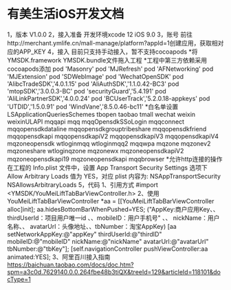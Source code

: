 # 有美生活iOS开发文档

1，版本 V1.0.0
2，接入准备 开发环境xcode 12   iOS 9.0
3，账号 
前往http://merchant.ymlife.cn/mall-manage/platform?appId=1创建应用，获取相对应的APP_KEY
4，接入
目前只支持手动接入，暂不支持cocoapods
*将 YMSDK.framework  YMSDK.bundle文件拖入工程
*工程中第三方依赖采用cocoapods添加
pod 'Masonry'
  pod 'MJRefresh'
  pod 'AFNetworking'
  pod 'MJExtension'
  pod 'SDWebImage'
  pod 'WechatOpenSDK'
  pod 'AlibcTradeSDK','4.0.1.15'
  pod 'AliAuthSDK','1.1.0.42-BC3'
  pod 'mtopSDK','3.0.0.3-BC'
  pod 'securityGuard','5.4.191'
  pod 'AliLinkPartnerSDK','4.0.0.24'
  pod 'BCUserTrack','5.2.0.18-appkeys'
  pod 'UTDID','1.5.0.91'
  pod 'WindVane','8.5.0.46-bc11'
*白名单设置
<key>LSApplicationQueriesSchemes</key>
<array>
<string>tbopen</string>
<string>taobao</string>
<string>tmall</string>
<string>wechat</string>
<string>weixin</string>
<string>weixinULAPI</string>
<string>mqqapi</string>
<string>mqq</string>
<string>mqqOpensdkSSoLogin</string>
<string>mqqconnect</string>
<string>mqqopensdkdataline</string>
<string>mqqopensdkgrouptribeshare</string>
<string>mqqopensdkfriend</string>
<string>mqqopensdkapi</string>
<string>mqqopensdkapiV2</string>
<string>mqqopensdkapiV3</string>
<string>mqqopensdkapiV4</string>
<string>mqzoneopensdk</string>
<string>wtloginmqq</string>
<string>wtloginmqq2</string>
<string>mqqwpa</string>
<string>mqzone</string>
<string>mqzonev2</string>
<string>mqzoneshare</string>
<string>wtloginqzone</string>
<string>mqzonewx</string>
<string>mqzoneopensdkapiV2</string>
<string>mqzoneopensdkapi19</string>
<string>mqzoneopensdkapi</string>
<string>mqqbrowser</string>
</array>
*允许http连接的操作
在工程的 Info.plist 文件中，设置 App Transport Security Settings 选项下 Allow Arbitrary Loads 值为 YES，对应 plist 内容为:
<key>NSAppTransportSecurity</key>
<dict>
    <key>NSAllowsArbitraryLoads</key>
    <true/>
</dict>
5，代码
1、引用方式
#import <YMSDK/YouMeiLiftTabBarViewController.h>
2、使用
YouMeiLiftTabBarViewController *aa = [[YouMeiLiftTabBarViewController alloc]init];
aa.hidesBottomBarWhenPushed=YES;
("AppKey:商户应用Key、、thirdUserId：项目用户唯一id 、、mobileID：用户手机号" 、、 nickName：用户名称、、 avatarUrl：头像地址、、tbNumber：淘宝AppKey)
[aa setNetworkAppKey:@"appKey" thirdUserId:@"thirdID" mobileID:@"mobileID" nickName:@"nickName" avatarUrl:@"avatarUrl" tbNumber:@"tbKey"];
[self.navigationController pushViewController:aa animated:YES];
3、阿里百川接入指南
https://baichuan.taobao.com/docs/doc.htm?spm=a3c0d.7629140.0.0.264fbe48b3tiQX&treeId=129&articleId=118101&docType=1
